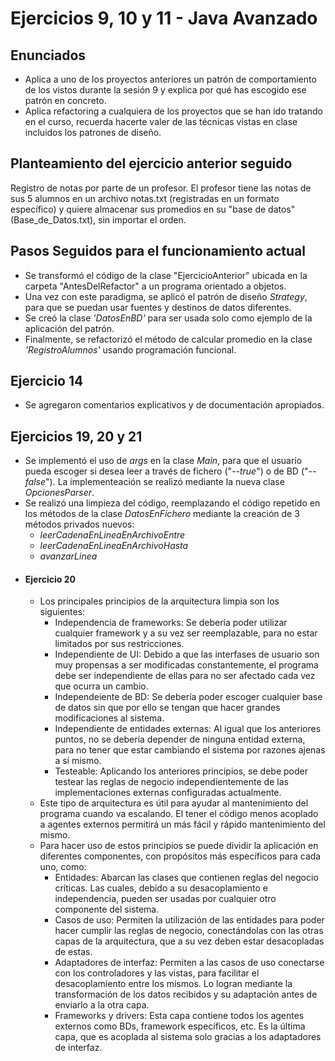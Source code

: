 # Ejercicios 9, 10 y 11 - Java Avanzado

## Enunciados
+ Aplica a uno de los proyectos anteriores un patrón de comportamiento de los vistos durante la sesión 9 y explica por qué has escogido ese patrón en concreto.
+ Aplica refactoring a cualquiera de los proyectos que se han ido tratando en el curso, recuerda hacerte valer de las técnicas vistas en clase incluidos los patrones de diseño.

## Planteamiento del ejercicio anterior seguido

Registro de notas por parte de un profesor. El profesor tiene las notas de sus 5 alumnos en un archivo notas.txt (registradas en un formato específico)
y quiere almacenar sus promedios en su "base de datos" (Base_de_Datos.txt), sin importar el orden.

## Pasos Seguidos para el funcionamiento actual
+ Se transformó el código de la clase "EjercicioAnterior" ubicada en la carpeta "AntesDelRefactor" a un programa orientado a objetos.
+ Una vez con este paradigma, se aplicó el patrón de diseño *Strategy*, para que se puedan usar fuentes y destinos de datos diferentes.
+ Se creó la clase *'DatosEnBD'* para ser usada solo como ejemplo de la aplicación del patrón.
+ Finalmente, se refactorizó el método de calcular promedio en la clase *'RegistroAlumnos'* usando programación funcional.

## Ejercicio 14
+ Se agregaron comentarios explicativos y de documentación apropiados.

## Ejercicios 19, 20 y 21
+ Se implementó el uso de *args* en la clase *Main*, para que el usuario pueda escoger si desea leer a través de fichero ("*--true*") o de BD ("*--false*"). La implementeación se realizó mediante la nueva clase *OpcionesParser*.
+ Se realizó una limpieza del código, reemplazando el código repetido en los métodos de la clase *DatosEnFichero* mediante la creación de 3 métodos privados nuevos:
  + *leerCadenaEnLineaEnArchivoEntre*
  + *leerCadenaEnLineaEnArchivoHasta*
  + *avanzarLinea*
+ #### Ejercicio 20
  + Los principales principios de la arquitectura limpia son los siguientes:
    + Independencia de frameworks: Se debería poder utilizar cualquier framework y a su vez ser reemplazable, para no estar limitados por sus restricciones.
    + Independiente de UI: Debido a que las interfases de usuario son muy propensas a ser modificadas constantemente, el programa debe ser independiente de ellas para no ser afectado cada vez que ocurra un cambio.
    + Independeiente de BD: Se debería poder escoger cualquier base de datos sin que por ello se tengan que hacer grandes modificaciones al sistema.
    + Independiente de entidades externas: Al igual que los anteriores puntos, no se debería depender de ninguna entidad externa, para no tener que estar cambiando el sistema por razones ajenas a sí mismo.
    + Testeable: Aplicando los anteriores principios, se debe poder testear las reglas de negocio independientemente de las implementaciones externas configuradas actualmente.
  + Este tipo de arquitectura es útil para ayudar al mantenimiento del programa cuando va escalando. El tener el código menos acoplado a agentes externos permitirá un más fácil y rápido mantenimiento del mismo.
  + Para hacer uso de estos principios se puede dividir la aplicación en diferentes componentes, con propósitos más específicos para cada uno, como:
    + Entidades: Abarcan las clases que contienen reglas del negocio críticas. Las cuales, debido a su desacoplamiento e independencia, pueden ser usadas por cualquier otro componente del sistema.
    + Casos de uso: Permiten la utilización de las entidades para poder hacer cumplir las reglas de negocio, conectándolas con las otras capas de la arquitectura, que a su vez deben estar desacopladas de estas.
    + Adaptadores de interfaz: Permiten a las casos de uso conectarse con los controladores y las vistas, para facilitar el desacoplamiento entre los mismos. Lo logran mediante la transformación de los datos recibidos y su adaptación antes de enviarlo a la otra capa.
    + Frameworks y drivers: Esta capa contiene todos los agentes externos como BDs, framework específicos, etc. Es la última capa, que es acoplada al sistema solo gracias a los adaptadores de interfaz. 